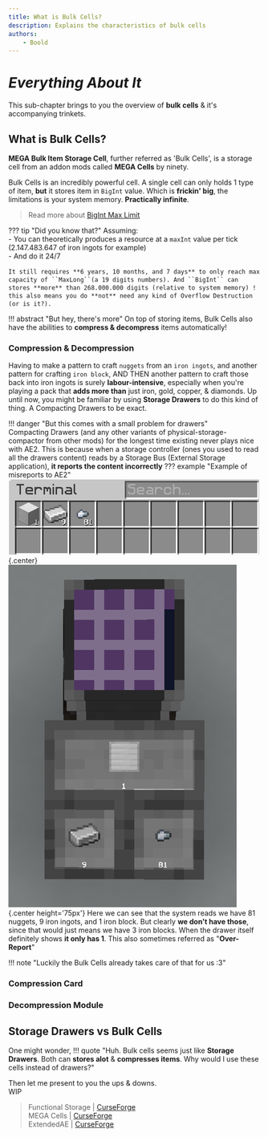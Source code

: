 ```yaml
---
title: What is Bulk Cells?
description: Explains the characteristics of bulk cells
authors: 
    - Boold
---
```


# *Everything About It*

This sub-chapter brings to you the overview of **bulk cells** & it's accompanying trinkets.  

## What is Bulk Cells?
**MEGA Bulk Item Storage Cell**, further referred as 'Bulk Cells', is a storage cell from an addon mods called **MEGA Cells** by ninety.  

Bulk Cells is an incredibly powerful cell. A single cell can only holds 1 type of item, **but** it stores item in ``BigInt`` value. Which is **frickin' big**, the limitations is your system memory. **Practically infinite**.  
> Read more about [BigInt Max Limit](https://stackoverflow.com/questions/12088436/what-does-biginteger-having-no-limit-mean)   

??? tip "Did you know that?"
    Assuming:  
    - You can theoretically produces a resource at a ``maxInt`` value per tick (2.147.483.647 of iron ingots for example)  
    - And do it 24/7  

    It still requires **6 years, 10 months, and 7 days** to only reach max capacity of ``MaxLong``(a 19 digits numbers). And ``BigInt`` can stores **more** than 268.000.000 digits (relative to system memory) ! this also means you do **not** need any kind of Overflow Destruction (or is it?).  


!!! abstract "But hey, there's more"
    On top of storing items, Bulk Cells also have the abilities to **compress & decompress** items automatically! 

### Compression & Decompression
Having to make a pattern to craft ``nuggets`` from an ``iron ingots``, and another pattern for crafting ``iron block``, AND THEN another pattern to craft those back into iron ingots is surely **labour-intensive**, especially when you're playing a pack that **adds more than** just iron, gold, copper, & diamonds. Up until now, you might be familiar by using **Storage Drawers** to do this kind of thing. A Compacting Drawers to be exact.  

!!! danger "But this comes with a small problem for drawers"  
    Compacting Drawers (and any other variants of physical-storage-compactor from other mods) for the longest time existing never plays nice with AE2. This is because when a storage controller (ones you used to read all the drawers content) reads by a Storage Bus (External Storage application), **it reports the content incorrectly**
    ??? example "Example of misreports to AE2"
        ![](img-bulk/booldCompactingMisreport.png){.center}  
        ![](img-bulk/booldCompactingExample.png){.center height='75px'}
        Here we can see that the system reads we have 81 nuggets, 9 iron ingots, and 1 iron block. But clearly **we don't have those**, since that would just means we have 3 iron blocks. When the drawer itself definitely shows **it only has 1**. This also sometimes referred as "**Over-Report**"      


!!! note "Luckily the Bulk Cells already takes care of that for us :3"

### Compression Card

### Decompression Module

## Storage Drawers vs Bulk Cells

One might wonder,
!!! quote "Huh. Bulk cells seems just like **Storage Drawers**. Both can **stores alot** & **compresses items**. Why would I use these cells instead of drawers?"  

Then let me present to you the ups & downs.  
WIP

> Functional Storage | [CurseForge](https://legacy.curseforge.com/minecraft/mc-mods/functional-storage)  
> MEGA Cells | [CurseForge](https://legacy.curseforge.com/minecraft/mc-mods/mega-cells)  
> ExtendedAE | [CurseForge](https://legacy.curseforge.com/minecraft/mc-mods/ex-pattern-provider)